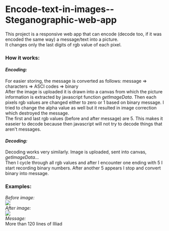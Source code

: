 # Encode-text-in-images--Steganographic-web-app
This project is a responsive web app that can encode (decode too, if it was encoded the same way) a message/text into a picture.  
It changes only the last digits of rgb value of each pixel. 

### How it works:
#### *Encoding:*
For easier storing, the message is converted as follows: message => characters => ASCI codes => binary  
After the image is uploaded it is drawn into a canvas from which the picture information is extracted by javascript function *getImageData*. 
Then each pixels rgb values are changed either to zero or 1 based on binary message. I tried to change the alpha value as well but it resulted in image correction which destroyed the message.  
The first and last rgb values (before and after message) are 5. This makes it easeier to decode because then javascript will not try to decode things that aren't messages.  

#### *Decoding:*  
Decoding works very similarly. Image is uploaded, sent into canvas, *getImageData*...  
Then I cycle through all rgb values and after I encounter one ending with 5 I start recording binary numbers. After another 5 appears I stop and convert binary into message.

### Examples:
*Before image:*  
<img src="./img/original1.jpg">  
*After image:*  
<img src="./img/edited.png">  
*Message:*  
More than 120 lines of Illiad
